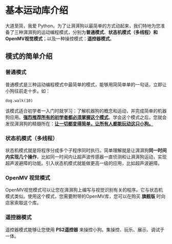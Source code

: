 # 基本运动库介绍



大道至简，我爱 Python。为了让湃湃狗以最简单的方式动起来，我们特地为您准备了三种湃湃狗的运动编程模式，分别为**普通模式**、**状态机模式（多线程）**和**OpenMV视觉模式**；以及一种操控模式：**遥控器模式**。



## 模式的简单介绍

### 普通模式

普通模式是三种运动编程模式中最简单的模式，能够用简简单单的一句话，立即让小狗往前走十步。如：

```
dog.walk(10)
```

该模式适合初学者一入门时就学习：了解机器狗的概念和运动，并完成简单的机器狗应用。**<u>强烈推荐所有的初学者都必须掌握这个模式</u>**。学会这个模式之后，您就会发现湃湃狗的精髓所在：**<u>让一切都变得简单，让所有人都能玩动这只小狗。</u>**



### 状态机模式（多线程）

状态机模式就是将程序分成多个子程序同时执行。简单理解就是让湃湃狗**同一时间内实现几个操作**，比如同一时间内让超声波传感器一直侦测和让湃湃狗运动，实现超声波避障的功能。引入状态机模式就能做更高一级的应用，比如超声波避障。



### OpenMV 视觉模式

OpenMV视觉模式可以让您在湃湃狗上编写与视觉识别有关的程序。它与状态机模式类似。使用这个模式，您需要附带的OpenMV库，您可以在购买 **旗舰版** 时向店家索取这个库。



### 遥控器模式

遥控器模式能够让您使用 **PS2遥控器** 来操控小狗。集操控、玩乐、展示、调试于一体。